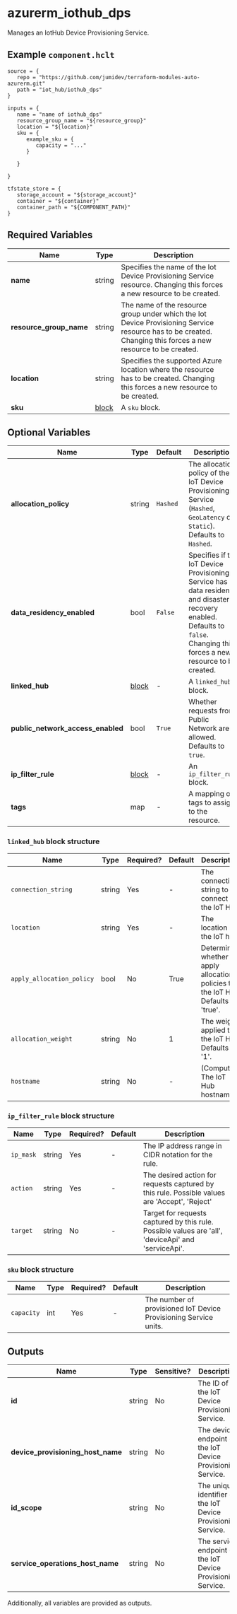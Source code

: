 # azurerm_iothub_dps

Manages an IotHub Device Provisioning Service.

## Example `component.hclt`

```hcl
source = {
   repo = "https://github.com/jumidev/terraform-modules-auto-azurerm.git" 
   path = "iot_hub/iothub_dps" 
}

inputs = {
   name = "name of iothub_dps" 
   resource_group_name = "${resource_group}" 
   location = "${location}" 
   sku = {
      example_sku = {
         capacity = "..."   
      }
  
   }
 
}

tfstate_store = {
   storage_account = "${storage_account}" 
   container = "${container}" 
   container_path = "${COMPONENT_PATH}" 
}

```

## Required Variables

| Name | Type |  Description |
| ---- | --------- |  ----------- |
| **name** | string |  Specifies the name of the Iot Device Provisioning Service resource. Changing this forces a new resource to be created. | 
| **resource_group_name** | string |  The name of the resource group under which the Iot Device Provisioning Service resource has to be created. Changing this forces a new resource to be created. | 
| **location** | string |  Specifies the supported Azure location where the resource has to be created. Changing this forces a new resource to be created. | 
| **sku** | [block](#sku-block-structure) |  A `sku` block. | 

## Optional Variables

| Name | Type |  Default  |  Description |
| ---- | --------- |  ----------- | ----------- |
| **allocation_policy** | string |  `Hashed`  |  The allocation policy of the IoT Device Provisioning Service (`Hashed`, `GeoLatency` or `Static`). Defaults to `Hashed`. | 
| **data_residency_enabled** | bool |  `False`  |  Specifies if the IoT Device Provisioning Service has data residency and disaster recovery enabled. Defaults to `false`. Changing this forces a new resource to be created. | 
| **linked_hub** | [block](#linked_hub-block-structure) |  -  |  A `linked_hub` block. | 
| **public_network_access_enabled** | bool |  `True`  |  Whether requests from Public Network are allowed. Defaults to `true`. | 
| **ip_filter_rule** | [block](#ip_filter_rule-block-structure) |  -  |  An `ip_filter_rule` block. | 
| **tags** | map |  -  |  A mapping of tags to assign to the resource. | 

### `linked_hub` block structure

| Name | Type | Required? | Default | Description |
| ---- | ---- | --------- | ------- | ----------- |
| `connection_string` | string | Yes | - | The connection string to connect to the IoT Hub. |
| `location` | string | Yes | - | The location of the IoT hub. |
| `apply_allocation_policy` | bool | No | True | Determines whether to apply allocation policies to the IoT Hub. Defaults to 'true'. |
| `allocation_weight` | string | No | 1 | The weight applied to the IoT Hub. Defaults to '1'. |
| `hostname` | string | No | - | (Computed) The IoT Hub hostname. |

### `ip_filter_rule` block structure

| Name | Type | Required? | Default | Description |
| ---- | ---- | --------- | ------- | ----------- |
| `ip_mask` | string | Yes | - | The IP address range in CIDR notation for the rule. |
| `action` | string | Yes | - | The desired action for requests captured by this rule. Possible values are 'Accept', 'Reject' |
| `target` | string | No | - | Target for requests captured by this rule. Possible values are 'all', 'deviceApi' and 'serviceApi'. |

### `sku` block structure

| Name | Type | Required? | Default | Description |
| ---- | ---- | --------- | ------- | ----------- |
| `capacity` | int | Yes | - | The number of provisioned IoT Device Provisioning Service units. |



## Outputs

| Name | Type | Sensitive? | Description |
| ---- | ---- | --------- | --------- |
| **id** | string | No  | The ID of the IoT Device Provisioning Service. | 
| **device_provisioning_host_name** | string | No  | The device endpoint of the IoT Device Provisioning Service. | 
| **id_scope** | string | No  | The unique identifier of the IoT Device Provisioning Service. | 
| **service_operations_host_name** | string | No  | The service endpoint of the IoT Device Provisioning Service. | 

Additionally, all variables are provided as outputs.

